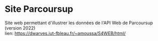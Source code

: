 # Site Parcoursup
Site web permettant d'illustrer les données de l'API Web de Parcoursup (version 2022)  
lien: https://dwarves.iut-fbleau.fr/~amoussa/S4WEB/html/
